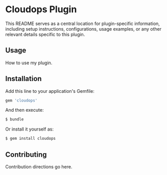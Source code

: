 # Cloudops Plugin

This README serves as a central location for plugin-specific information, including setup instructions, configurations, usage examples, or any other relevant details specific to this plugin.

## Usage

How to use my plugin.

## Installation

Add this line to your application's Gemfile:

```ruby
gem 'cloudops'
```

And then execute:

```bash
$ bundle
```

Or install it yourself as:

```bash
$ gem install cloudops
```

## Contributing

Contribution directions go here.

